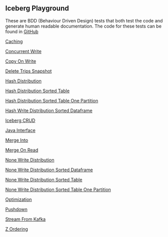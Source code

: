 ## Iceberg Playground

These are BDD (Behaviour Driven Design) tests that both test
the code and generate human readable documentation.
The code for these tests can be found in [GitHub](https://github.com/PhillHenry/IcebergPlayground)


[Caching](Caching.html)

[Concurrent Write](ConcurrentWrite.html)

[Copy On Write](CopyOnWrite.html)

[Delete Trips Snapshot](DeleteTripsSnapshot.html)

[Hash Distribution](HashDistribution.html)

[Hash Distribution Sorted Table](HashDistributionSortedTable.html)

[Hash Distribution Sorted Table One Partition](HashDistributionSortedTableOnePartition.html)

[Hash Write Distribution Sorted Dataframe](HashWriteDistributionSortedDataframe.html)

[Iceberg CRUD](IcebergCRUD.html)

[Java Interface](JavaInterface.html)

[Merge Into](MergeInto.html)

[Merge On Read](MergeOnRead.html)

[None Write Distribution](NoneWriteDistribution.html)

[None Write Distribution Sorted Dataframe](NoneWriteDistributionSortedDataframe.html)

[None Write Distribution Sorted Table](NoneWriteDistributionSortedTable.html)

[None Write Distribution Sorted Table One Partition](NoneWriteDistributionSortedTableOnePartition.html)

[Optimization](Optimization.html)

[Pushdown](Pushdown.html)

[Stream From Kafka](StreamFromKafka.html)

[Z Ordering](ZOrdering.html)
